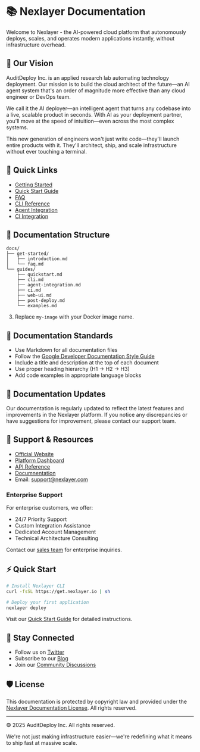 # 📚 Nexlayer Documentation

Welcome to Nexlayer - the AI-powered cloud platform that autonomously deploys, scales, and operates modern applications instantly, without infrastructure overhead.

## 🎯 Our Vision

AuditDeploy Inc. is an applied research lab automating technology deployment. Our mission is to build the cloud architect of the future—an AI agent system that's an order of magnitude more effective than any cloud engineer or DevOps team.

We call it the AI deployer—an intelligent agent that turns any codebase into a live, scalable product in seconds. With AI as your deployment partner, you'll move at the speed of intuition—even across the most complex systems.

This new generation of engineers won't just write code—they'll launch entire products with it. They'll architect, ship, and scale infrastructure without ever touching a terminal.

## 🚀 Quick Links

- [Getting Started](docs/get-started/introduction.md)
- [Quick Start Guide](docs/guides/quickstart.md)
- [FAQ](docs/get-started/faq.md)
- [CLI Reference](docs/guides/cli.md)
- [Agent Integration](docs/guides/agent-integration.md)
- [CI Integration](docs/guides/ci.md)

## 📖 Documentation Structure

```
docs/
├── get-started/
│   ├── introduction.md
│   └── faq.md
└── guides/
    ├── quickstart.md
    ├── cli.md
    ├── agent-integration.md
    ├── ci.md
    ├── web-ui.md
    ├── post-deploy.md
    └── examples.md
```
3. Replace `my-image` with your Docker image name.

## 📝 Documentation Standards

- Use Markdown for all documentation files
- Follow the [Google Developer Documentation Style Guide](https://developers.google.com/style)
- Include a title and description at the top of each document
- Use proper heading hierarchy (H1 -> H2 -> H3)
- Add code examples in appropriate language blocks

## 🔄 Documentation Updates

Our documentation is regularly updated to reflect the latest features and improvements in the Nexlayer platform. If you notice any discrepancies or have suggestions for improvement, please contact our support team.

## 🤝 Support & Resources

- [Official Website](https://nexlayer.com)
- [Platform Dashboard](https://app.nexlayer.io)
- [API Reference](https://api.nexlayer.io)
- [Documnentation](https://docs.nexlayer.com)
- Email: support@nexlayer.com

### Enterprise Support

For enterprise customers, we offer:
- 24/7 Priority Support
- Custom Integration Assistance
- Dedicated Account Management
- Technical Architecture Consulting

Contact our [sales team](mailto:sales@nexlayer.com) for enterprise inquiries.

## ⚡ Quick Start

```bash
# Install Nexlayer CLI
curl -fsSL https://get.nexlayer.io | sh

# Deploy your first application
nexlayer deploy
```

Visit our [Quick Start Guide](docs/guides/quickstart.md) for detailed instructions.

## 📱 Stay Connected

- Follow us on [Twitter](https://x.com/nexlayerapp)
- Subscribe to our [Blog](https://nexlayer.com/blog)
- Join our [Community Discussions](https://github.com/orgs/Nexlayer/discussions)

## 🛡️ License

This documentation is protected by copyright law and provided under the [Nexlayer Documentation License](LICENSE). All rights reserved.

---

© 2025 AuditDeploy Inc. All rights reserved.

We're not just making infrastructure easier—we're redefining what it means to ship fast at massive scale.
